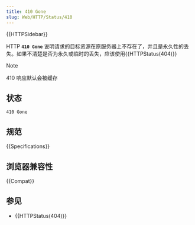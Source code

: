 ```yaml
---
title: 410 Gone
slug: Web/HTTP/Status/410
---
```


{{HTTPSidebar}}

HTTP **`410 Gone`** 说明请求的目标资源在原服务器上不存在了，并且是永久性的丢失。如果不清楚是否为永久或临时的丢失，应该使用{{HTTPStatus(404)}}

> [!NOTE]
> 410 响应默认会被缓存

## 状态

```plain
410 Gone
```

## 规范

{{Specifications}}

## 浏览器兼容性

{{Compat}}

## 参见

- {{HTTPStatus(404)}}
